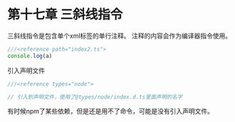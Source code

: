 # 第十七章 三斜线指令
三斜线指令是包含单个xml标签的单行注释。
注释的内容会作为编译器指令使用。

```ts
///<reference path="index2.ts">
console.log(a)
```

引入声明文件
```ts
///<reference types="node">

// 引入到声明文件，使用了@types/node/index.d.ts里面声明的名字

```

有时候npm了某些依赖，但是还是用不了命令，可能是没有引入声明文件。